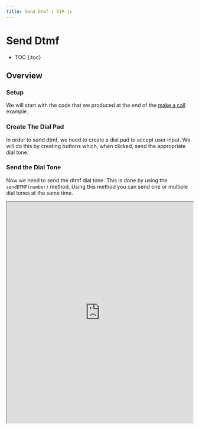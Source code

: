 ```yaml
---
title: Send Dtmf | SIP.js
---
```


# Send Dtmf

* TOC
{:toc}


## Overview

### Setup

We will start with the code that we produced at the end of the [make a call](/guides/make-call/) example.


### Create The Dial Pad

In order to send dtmf, we need to create a dial pad to accept user input.  We will do this by creating buttons which, when clicked, send the appropriate dial tone.


### Send the Dial Tone

Now we need to send the dtmf dial tone.  This is done by using the `sendDTMF(number)` method.  Using this method you can send one or multiple dial tones at the same time.  

<iframe
  style="width: 100%; height: 600px"
  src="http://jsfiddle.net/qWmG7/20/embedded/js,html,css,result/">
</iframe>

